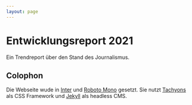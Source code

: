 ```yaml
---
layout: page
---
```


# Entwicklungsreport 2021
Ein Trendreport über den Stand des Journalismus.

## Colophon
Die Webseite wude in [Inter](https://rsms.me/inter/) und [Roboto Mono](https://fonts.google.com/specimen/Roboto+Mono) gesetzt. Sie nutzt [Tachyons](https://tachyons.io) als CSS Framework und [Jekyll](https://jekyllrb.com) als headless CMS.